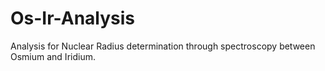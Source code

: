# Os-Ir-Analysis
Analysis for Nuclear Radius determination through spectroscopy between Osmium and Iridium. 
